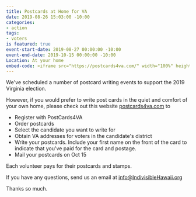```yaml
---
title: Postcards at Home for VA
date: 2019-08-26 15:03:00 -10:00
categories:
- action
tags:
- voters
is featured: true
event-start-date: 2019-08-27 00:00:00 -10:00
event-end-date: 2019-10-15 00:00:00 -10:00
Location: At your home
embed-code: <iframe src="https://postcards4va.com/" width="100%" height="400"></iframe>
---
```


We've scheduled a number of postcard writing events to support the 2019 Virginia election. 

However, if you would prefer to write post cards in the quiet and comfort of your own home, please check out this website [postcards4va.com](https://postcards4va.com) to
* Register with PostCards4VA
* Order postcards
* Select the candidate you want to write for
* Obtain VA addresses for voters in the candidate's district
* Write your postcards. Include your first name on the front of the card to indicate that you've paid for the card and postage.  
* Mail your postcards on Oct 15

Each volunteer pays for their postcards and stamps.

If you have any questions, send us an email at info@IndivisibleHawaii.org

Thanks so much.